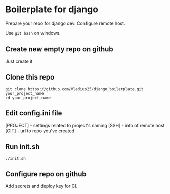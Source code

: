 # Boilerplate for django

Prepare your repo for django dev. Configure remote host. 

Use `git bash` on windows.

## Create new empty repo on github
Just create it

## Clone this repo
```
git clone https://github.com/Vladius25/django_boilerplate.git your_project_name
cd your_project_name
```

## Edit config.ini file
[PROJECT] - settings related to project's naming
[SSH] - info of remote host
[GIT] - url to repo you've created

## Run init.sh
```
./init.sh
```

## Configure repo on github
Add secrets and deploy key for CI.
